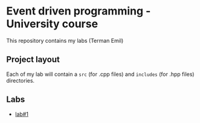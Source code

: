 # Event driven programming - University course
This repository contains my labs (Terman Emil)

## Project layout
Each of my lab will contain a `src` (for .cpp files) and `includes` (for .hpp files) directories.

## Labs
* [lab#1](./lab#1)
